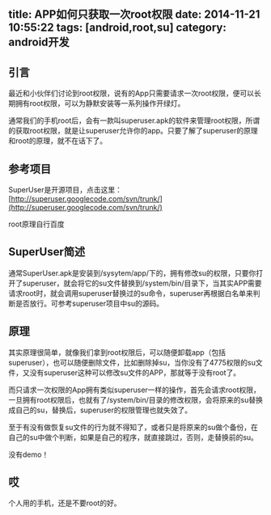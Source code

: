 title: APP如何只获取一次root权限
date: 2014-11-21 10:55:22
tags: [android,root,su]
category: android开发
---
## 引言
最近和小伙伴们讨论到root权限，说有的App只需要请求一次root权限，便可以长期拥有root权限，可以为静默安装等一系列操作开绿灯。

通常我们的手机root后，会有一款叫superuser.apk的软件来管理root权限，所谓的获取root权限，就是让superuser允许你的app。只要了解了superuser的原理和root的原理，就不在话下了。

<!-- more -->

## 参考项目
SuperUser是开源项目，点击这里：[http://superuser.googlecode.com/svn/trunk/](http://superuser.googlecode.com/svn/trunk/)

root原理自行百度

## SuperUser简述
通常SuperUser.apk是安装到/sysytem/app/下的，拥有修改su的权限，只要你打开了superuser，就会将它的su文件替换到/system/bin/目录下，当其实APP需要请求root时，就会调用superuser替换过的su命令，superuser再根据白名单来判断是否放行。可参考superuser项目中su的源码。

## 原理
其实原理很简单，就像我们拿到root权限后，可以随便卸载app（包括superuser），也可以随便删除文件，比如删除掉su，当你没有了4775权限的su文件，又没有superuser这种可以修改su文件的APP，那就等于没有root了。

而只请求一次权限的App拥有类似superuser一样的操作，首先会请求root权限，一旦拥有root权限后，也就有了/system/bin/目录的修改权限，会将原来的su替换成自己的su，替换后，superuser的权限管理也就失效了。

至于有没有做恢复su文件的行为就不得知了，或者只是将原来的su做个备份，在自己的su中做个判断，如果是自己的程序，就直接跳过，否则，走替换前的su。

没有demo！

## 哎
个人用的手机，还是不要root的好。

